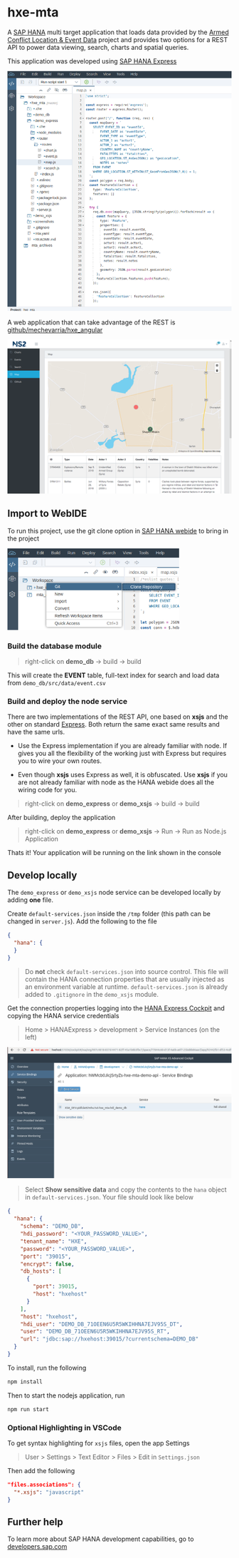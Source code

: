 # hxe-mta
A [SAP HANA](https://developers.sap.com/topics/sap-webide.html) multi target application that loads data provided by the [Armed Conflict Location & Event Data](https://www.acleddata.com) project and provides two options for a REST API to power data viewing, search, charts and spatial queries.  

This application was developed using [SAP HANA Express](https://developers.sap.com/topics/sap-hana.html)

![app.png](screenshots/app.png)

A web application that can take advantage of the REST is [github/mechevarria/hxe_angular](https://github.com/mechevarria/hxe_angular)

![client.png](screenshots/client.png)

## Import to WebIDE

To run this project, use the git clone option in [SAP HANA webide](https://developers.sap.com/topics/sap-webide.html) to bring in the project

![git.png](screenshots/git.png)

### Build the database module

> right-click on **demo_db** -> build -> build

This will create the **EVENT** table, full-text index for search and load data from `demo_db/src/data/event.csv`

### Build and deploy the node service

There are two implementations of the REST API, one based on **xsjs** and the other on standard [Express](https://expressjs.com/). Both return the same exact same results and have the same urls. 

* Use the Express implementation if you are already familiar with node. If gives you all the flexibility of the working just with Express but requires you to wire your own routes.

* Even though **xsjs** uses Express as well, it is obfuscated. Use **xsjs** if you are not already familiar with node as the HANA webide does all the wiring code for you.

> right-click on **demo_express** or **demo_xsjs** -> build -> build

After building, deploy the application

> right-click on **demo_express** or **demo_xsjs** -> Run -> Run as Node.js Application

Thats it! Your application will be running on the link shown in the console

## Develop locally

The `demo_express` or `demo_xsjs` node service can be developed locally by adding **one** file.

Create `default-services.json` inside the `/tmp` folder (this path can be changed in `server.js`). Add the following to the file

```json
{
  "hana": {
  }
}
```

> Do **not** check `default-services.json` into source control. This file will contain the HANA connection properties that are usually injected as an environment variable at runtime. `default-services.json` is already added to `.gitignore` in the `demo_xsjs` module.

Get the connection properties logging into the [HANA Express Cockpit](https://developers.sap.com/tutorials/xsa-explore-basics.html) and copying the HANA service credentials

> Home > HANAExpress > development > Service Instances (on the left)

![environment.png](screenshots/environment.png)

> Select **Show sensitive data** and copy the contents to the `hana` object in `default-services.json`. Your file should look like below

```json
{
  "hana": {
    "schema": "DEMO_DB",
    "hdi_password": "<YOUR_PASSWORD_VALUE>",
    "tenant_name": "HXE",
    "password": "<YOUR_PASSWORD_VALUE>",
    "port": "39015",
    "encrypt": false,
    "db_hosts": [
      {
        "port": 39015,
        "host": "hxehost"
      }
    ],
    "host": "hxehost",
    "hdi_user": "DEMO_DB_71OEEN6U5R5WKIHHNA7EJV95S_DT",
    "user": "DEMO_DB_71OEEN6U5R5WKIHHNA7EJV95S_RT",
    "url": "jdbc:sap://hxehost:39015/?currentschema=DEMO_DB"
  }
}
```

To install, run the following
```bash
npm install
```

Then to start the nodejs application, run
```bash
npm run start
```

### Optional Highlighting in VSCode

To get syntax highlighting for `xsjs` files, open the app Settings

> User > Settings > Text Editor > Files > Edit in `Settings.json`

Then add the following

```json
"files.associations": {
  "*.xsjs": "javascript"
}
```

## Further help

To learn more about SAP HANA development capabilities, go to [developers.sap.com](https://developers.sap.com/)
